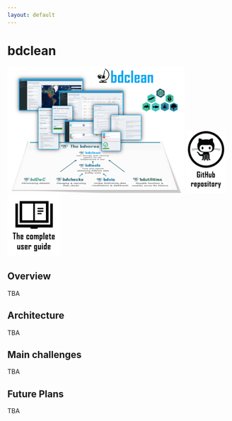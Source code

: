 ```yaml
---
layout: default
---
```


# bdclean

<img src="assets/images/bdclean_bdverse.png" alt="bdclean in the bdverse" width="400"/>
<a href="https://github.com/bd-R/bdbdclean" target="_blank"><img src="assets/images/github_repo.png" alt="bdclean GitHub repository" title= "Open bdclean repository" width="90"/></a>
   <a href="https://bd-r.github.io/bdclean-guide/" target="_blank"><img src="assets/images/user_guide.png" alt="bdclean user guide" title= "Open the complete user guide" width="120"/></a>

## Overview

TBA

## Architecture

TBA

## Main challenges

TBA

## Future Plans

TBA





